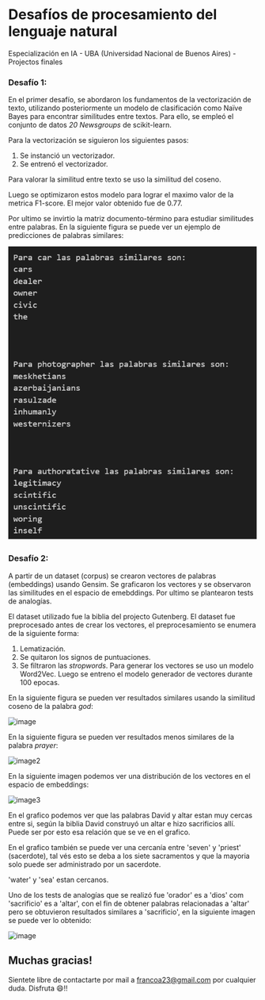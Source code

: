 # Desafíos de procesamiento del lenguaje natural

Especialización en IA - UBA (Universidad Nacional de Buenos Aires) - Projectos finales

### Desafío 1:

En el primer desafío, se abordaron los fundamentos de la vectorización de texto, utilizando posteriormente un modelo de clasificación como Naïve Bayes para encontrar similitudes entre textos. Para ello, se empleó el conjunto de datos _20 Newsgroups_ de scikit-learn.

Para la vectorización se siguieron los siguientes pasos:
1. Se instanció un vectorizador.
2. Se entrenó el vectorizador.

Para valorar la similitud entre texto se uso la similitud del coseno.

Luego se optimizaron estos modelo para lograr el maximo valor de la metrica F1-score. El mejor valor obtenido fue de 0.77.

Por ultimo se invirtio la matriz documento-término para estudiar similitudes entre palabras. En la siguiente figura se puede ver un ejemplo de predicciones de palabras similares:

![Predicciones de palabras](desafio1_similitud_palabras.png)

### Desafío 2:

A partir de un dataset (corpus) se crearon vectores de palabras (embeddings) usando Gensim. Se graficaron los vectores y se observaron las similitudes en el espacio de emebddings. Por ultimo se plantearon tests de analogías.

El dataset utilizado fue la biblia del projecto Gutenberg.
El dataset fue preprocesado antes de crear los vectores, el preprocesamiento se enumera de la siguiente forma:
1. Lematización.
2. Se quitaron los signos de puntuaciones.
3. Se filtraron las _stropwords_.
Para generar los vectores se uso un modelo Word2Vec.
Luego se entreno el modelo generador de vectores durante 100 epocas.

En la siguiente figura se pueden ver resultados similares usando la similitud coseno de la palabra _god_:

![image](https://github.com/user-attachments/assets/1dbfa956-efd8-409d-bd85-27ddeae0a70c)

En la siguiente figura se pueden ver resultados menos similares de la palabra _prayer_:

![image2](https://github.com/user-attachments/assets/09d24eab-a47d-448b-9269-7df7e7b2af5d)

En la siguiente imagen podemos ver una distribución de los vectores en el espacio de embeddings:

![image3](https://github.com/user-attachments/assets/d8153e05-3012-4bfa-8026-c942529704c7)

En el grafico podemos ver que las palabras David y altar estan muy cercas entre si, según la biblia David construyó un altar e hizo sacrificios allí. Puede ser por esto esa relación que se ve en el grafico.  

En el grafico también se puede ver una cercanía entre 'seven' y 'priest' (sacerdote), tal vés esto se deba a los siete sacramentos y que la mayoria solo puede ser administrado por un sacerdote.

'water' y 'sea' estan cercanos.

Uno de los tests de analogías que se realizó fue 'orador' es a 'dios' com 'sacrificio' es a 'altar', con el fin de obtener palabras relacionadas a 'altar' pero se obtuvieron resultados similares a 'sacrificio', en la siguiente imagen se puede ver lo obtenido:

![image](https://github.com/user-attachments/assets/f00edb48-5c59-4b07-b0bf-a5c62438300e)

## Muchas gracias!
Sientete libre de contactarte por mail a francoa23@gmail.com por cualquier duda.
Disfruta 😄!!
